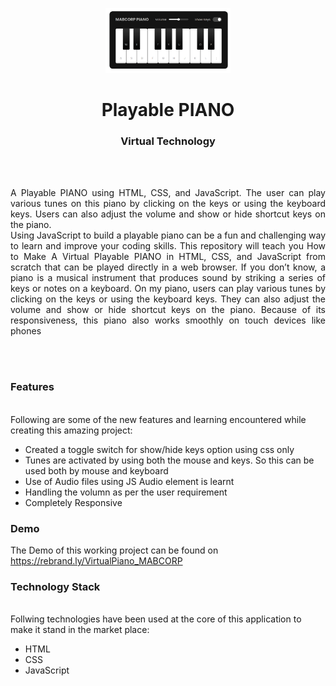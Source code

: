 <p align="center">
  <img src = "icon.png" width="200">
</p>

<h1 align="center">
  Playable PIANO
</h1>

<h3 align="center">
  Virtual Technology
</h3>


<br><br>

<p align="justify">
A Playable PIANO using HTML, CSS, and JavaScript. The user can play various tunes on this piano by clicking on the keys or using the keyboard keys. Users can also adjust the volume and show or hide shortcut keys on the piano.<br>
Using JavaScript to build a playable piano can be a fun and challenging way to learn and improve your coding skills. This repository will teach you How to Make A Virtual Playable PIANO in HTML, CSS, and JavaScript from scratch that can be played directly in a web browser. If you don’t know, a piano is a musical instrument that produces sound by striking a series of keys or notes on a keyboard. On my piano, users can play various tunes by clicking on the keys or using the keyboard keys. They can also adjust the volume and show or hide shortcut keys on the piano. Because of its responsiveness, this piano also works smoothly on touch devices like phones <br>
</p>


<br><br>
<!-- ................................................................................................................................. -->


### Features
<br>
Following are some of the new features and learning encountered while creating this amazing project:

- Created a toggle switch for show/hide keys option using css only
- Tunes are activated by using both the mouse and keys. So this can be used both by mouse and keyboard
- Use of Audio files using JS Audio element is learnt 
- Handling the volumn as per the user requirement 
- Completely Responsive




### Demo
<p align="justify">
  The Demo of this working project can be found on <br>
  <a href="https://rebrand.ly/VirtualPiano_MABCORP">https://rebrand.ly/VirtualPiano_MABCORP</a>
</p>

### Technology Stack
<br>
Follwing technologies have been used at the core of this application to make it stand in the market place:

- HTML
- CSS
- JavaScript








